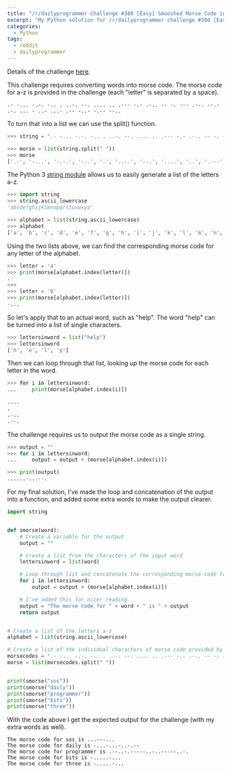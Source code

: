 ```yaml
---
title: "/r/dailyprogrammer Challenge #380 [Easy] Smooshed Morse Code in Python"
excerpt: "My Python solution for /r/dailyprogrammer challenge #380 [Easy]."
categories:
  - Python
tags:
  - reddit
  - dailyprogrammer
---
```


Details of the challenge [here](https://www.reddit.com/r/dailyprogrammer/comments/cmd1hb/20190805_challenge_380_easy_smooshed_morse_code_1/).

This challenge requires converting words into morse code. The morse code for a-z is provided in the challenge (each "letter" is separated by a space).

```
.- -... -.-. -.. . ..-. --. .... .. .--- -.- .-.. -- -. --- .--. --.- .-. ... - ..- ...- .-- -..- -.-- --..
```

To turn that into a list we can use the split() function.

```python
>>> string = ".- -... -.-. -.. . ..-. --. .... .. .--- -.- .-.. -- -. --- .--. --.- .-. ... - ..- ...- .-- -..- -.-- --.."

>>> morse = list(string.split(" "))
>>> morse
['.-', '-...', '-.-.', '-..', '.', '..-.', '--.', '....', '..', '.---', '-.-', '.-..', '--', '-.', '---', '.--.', '--.-', '.-.', '...', '-', '..-', '...-', '.--', '-..-', '-.--', '--..']
```

The Python 3 [string module](https://docs.python.org/3/library/string.html) allows us to easily generate a list of the letters a-z.

```python
>>> import string
>>> string.ascii_lowercase
'abcdefghijklmnopqrstuvwxyz'

>>> alphabet = list(string.ascii_lowercase)
>>> alphabet
['a', 'b', 'c', 'd', 'e', 'f', 'g', 'h', 'i', 'j', 'k', 'l', 'm', 'n', 'o', 'p', 'q', 'r', 's', 't', 'u', 'v', 'w', 'x', 'y', 'z']
```

Using the two lists above, we can find the corresponding morse code for any letter of the alphabet.

```python
>>> letter = 'a'
>>> print(morse[alphabet.index(letter)])
.-
>>>
>>> letter = 'b'
>>> print(morse[alphabet.index(letter)])
-...
```

So let's apply that to an actual word, such as "help". The word "help" can be turned into a list of single characters.

```python
>>> lettersinword = list("help")
>>> lettersinword
['h', 'e', 'l', 'p']
```

Then we can loop through that list, looking up the morse code for each letter in the word.

```python
>>> for i in lettersinword:
...     print(morse[alphabet.index(i)])

....
.
.-..
.--.
```

The challenge requires us to output the morse code as a single string.

```python
>>> output = ""
>>> for i in lettersinword:
...     output = output + (morse[alphabet.index(i)])

>>> print(output)
......-...--.
```

For my final solution, I've made the loop and concatenation of the output into a function, and added some extra words to make the output clearer.

```python
import string


def smorse(word):
    # Create a variable for the output
    output = ""

    # Create a list from the characters of the input word
    lettersinword = list(word)

    # Loop through list and concatenate the corresponding morse code to the output
    for i in lettersinword:
        output = output + (morse[alphabet.index(i)])

    # I've added this for nicer reading
    output = "The morse code for " + word + " is " + output
    return output


# Create a list of the letters a-z
alphabet = list(string.ascii_lowercase)

# Create a list of the individual characters of morse code provided by the challenge
morsecodes = ".- -... -.-. -.. . ..-. --. .... .. .--- -.- .-.. -- -. --- .--. --.- .-. ... - ..- ...- .-- -..- -.-- --.."
morse = list(morsecodes.split(" "))


print(smorse("sos"))
print(smorse("daily"))
print(smorse("programmer"))
print(smorse("bits"))
print(smorse("three"))
```

With the code above I get the expected output for the challenge (with my extra words as well).

```
The morse code for sos is ...---...
The morse code for daily is -...-...-..-.--
The morse code for programmer is .--..-.-----..-..-----..-.
The morse code for bits is -.....-...
The morse code for three is -.....-...
```